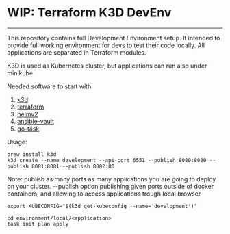 # WIP: Terraform K3D DevEnv
----------------------------------


This repository contains full Development Environment setup. It intended to provide full working environment for devs to test their code locally. 
All applications are separated in Terraform modules. 

K3D is used as Kubernetes cluster, but applications can run also under minikube




Needed software to start with:

1. [k3d](https://github.com/rancher/k3d)
2. [terraform](https://www.terraform.io/downloads.html)
3. [helmv2](https://github.com/helm/helm)
3. [ansible-vault](https://docs.ansible.com/ansible/latest/user_guide/vault.html)
4. [go-task](https://github.com/go-task/task)



Usage:


``` 
brew install k3d
k3d create --name development --api-port 6551 --publish 8080:8080 --publish 8081:8081 --publish 8082:80
```

Note: publish as many ports as many applications you are going to deploy on your cluster. --publish option publishing given ports outside of docker containers, and allowing to access applications trough local browser

```
export KUBECONFIG="$(k3d get-kubeconfig --name='development')"
```

```
cd environment/local/<application>
task init plan apply
```
